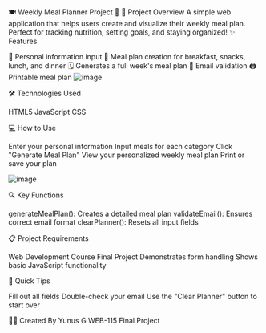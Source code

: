 🍽️ Weekly Meal Planner Project 🥗
🚀 Project Overview
A simple web application that helps users create and visualize their weekly meal plan. Perfect for tracking nutrition, setting goals, and staying organized!
✨ Features

📝 Personal information input
🍳 Meal plan creation for breakfast, snacks, lunch, and dinner
🗓️ Generates a full week's meal plan
📧 Email validation
🖨️ Printable meal plan
![image](https://github.com/user-attachments/assets/c6200268-bd76-4d09-8c84-3c3004403ecb)

🛠️ Technologies Used

HTML5
JavaScript
CSS

💻 How to Use

Enter your personal information
Input meals for each category
Click "Generate Meal Plan"
View your personalized weekly meal plan
Print or save your plan

![image](https://github.com/user-attachments/assets/b72a5171-af12-4eb3-bc5d-e76a01e3e01f)

🔍 Key Functions

generateMealPlan(): Creates a detailed meal plan
validateEmail(): Ensures correct email format
clearPlanner(): Resets all input fields

📋 Project Requirements

Web Development Course Final Project
Demonstrates form handling
Shows basic JavaScript functionality

🌟 Quick Tips

Fill out all fields
Double-check your email
Use the "Clear Planner" button to start over

👩‍💻 Created By
Yunus G
WEB-115 Final Project
